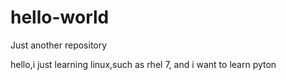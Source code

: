 # hello-world
Just another repository

hello,i just learning linux,such as rhel 7, and i want to learn pyton
